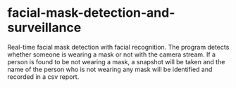 # facial-mask-detection-and-surveillance
Real-time facial mask detection with facial recognition. The program detects whether someone is wearing a mask or not with the camera stream. If a person is found to be not wearing a mask, a snapshot will be taken and the name of the person who is not wearing any mask will be identified and recorded in a csv report.
